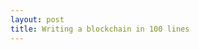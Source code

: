 ```yaml
---
layout: post
title: Writing a blockchain in 100 lines
---
```


<script src="https://gist.github.com/selimslab/4ea8e87792dec4e23ecedfd4353107b7.js"></script>